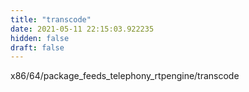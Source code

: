 ```yaml
---
title: "transcode"
date: 2021-05-11 22:15:03.922235
hidden: false
draft: false
---
```


x86/64/package_feeds_telephony_rtpengine/transcode


